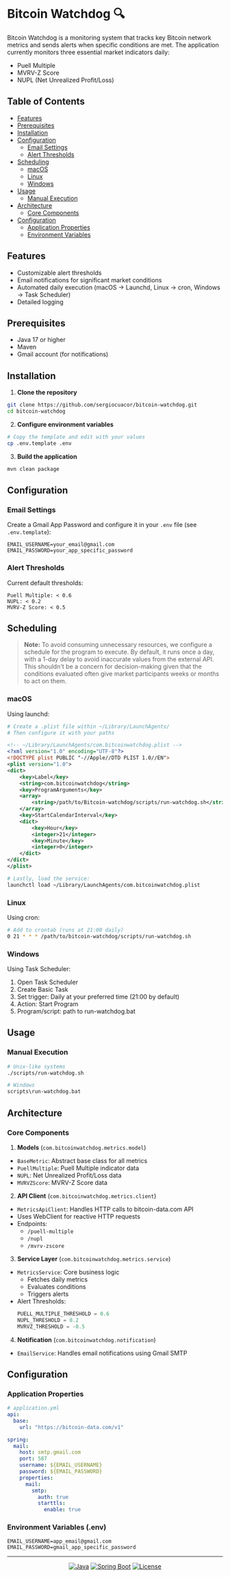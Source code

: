 # Bitcoin Watchdog 🔍

Bitcoin Watchdog is a monitoring system that tracks key Bitcoin network metrics and sends alerts when specific conditions are met. The application currently monitors three essential market indicators daily:
- Puell Multiple
- MVRV-Z Score
- NUPL (Net Unrealized Profit/Loss)

## Table of Contents
- [Features](#features)
- [Prerequisites](#prerequisites)
- [Installation](#installation)
- [Configuration](#configuration)
  - [Email Settings](#email-settings)
  - [Alert Thresholds](#alert-thresholds)
- [Scheduling](#scheduling)
  - [macOS](#macos)
  - [Linux](#linux)
  - [Windows](#windows)
- [Usage](#usage)
  - [Manual Execution](#manual-execution)
- [Architecture](#architecture)
  - [Core Components](#core-components)
- [Configuration](#configuration-1)
  - [Application Properties](#application-properties)
  - [Environment Variables](#environment-variables-env)

## Features 
- Customizable alert thresholds
- Email notifications for significant market conditions
- Automated daily execution (macOS → Launchd, Linux → cron, Windows → Task Scheduler)
- Detailed logging

## Prerequisites
- Java 17 or higher
- Maven
- Gmail account (for notifications)

## Installation 
1. **Clone the repository**
```bash
git clone https://github.com/sergiocuacor/bitcoin-watchdog.git
cd bitcoin-watchdog
```

2. **Configure environment variables**
```bash
# Copy the template and edit with your values
cp .env.template .env
```

3. **Build the application**
```bash
mvn clean package
```

## Configuration

### Email Settings
Create a Gmail App Password and configure it in your `.env` file (see `.env.template`):
```properties
EMAIL_USERNAME=your_email@gmail.com
EMAIL_PASSWORD=your_app_specific_password
```

### Alert Thresholds
Current default thresholds:
```
Puell Multiple: < 0.6
NUPL: < 0.2
MVRV-Z Score: < 0.5
```

## Scheduling

> **Note:** To avoid consuming unnecessary resources, we configure a schedule for the program to execute.
> By default, it runs once a day, with a 1-day delay to avoid inaccurate values from the external API.
> This shouldn't be a concern for decision-making given that the conditions evaluated often give market participants weeks or months to act on them.

### macOS
Using launchd:
```bash
# Create a .plist file within ~/Library/LaunchAgents/
# Then configure it with your paths
```
```xml
<!-- ~/Library/LaunchAgents/com.bitcoinwatchdog.plist -->
<?xml version="1.0" encoding="UTF-8"?>
<!DOCTYPE plist PUBLIC "-//Apple//DTD PLIST 1.0//EN">
<plist version="1.0">
<dict>
    <key>Label</key>
    <string>com.bitcoinwatchdog</string>
    <key>ProgramArguments</key>
    <array>
        <string>/path/to/Bitcoin-watchdog/scripts/run-watchdog.sh</string>
    </array>
    <key>StartCalendarInterval</key>
    <dict>
        <key>Hour</key>
        <integer>21</integer>
        <key>Minute</key>
        <integer>0</integer>
    </dict>
</dict>
</plist>
```
```bash
# Lastly, load the service:
launchctl load ~/Library/LaunchAgents/com.bitcoinwatchdog.plist
```

### Linux
Using cron:
```bash
# Add to crontab (runs at 21:00 daily)
0 21 * * * /path/to/bitcoin-watchdog/scripts/run-watchdog.sh
```

### Windows
Using Task Scheduler:
1. Open Task Scheduler
2. Create Basic Task
3. Set trigger: Daily at your preferred time (21:00 by default)
4. Action: Start Program
5. Program/script: path to run-watchdog.bat

## Usage

### Manual Execution
```bash
# Unix-like systems
./scripts/run-watchdog.sh

# Windows
scripts\run-watchdog.bat
```

## Architecture

### Core Components

1. **Models** (`com.bitcoinwatchdog.metrics.model`)
- `BaseMetric`: Abstract base class for all metrics
- `PuellMultiple`: Puell Multiple indicator data
- `NUPL`: Net Unrealized Profit/Loss data
- `MVRVZScore`: MVRV-Z Score data

2. **API Client** (`com.bitcoinwatchdog.metrics.client`)
- `MetricsApiClient`: Handles HTTP calls to bitcoin-data.com API
- Uses WebClient for reactive HTTP requests
- Endpoints:
  - `/puell-multiple`
  - `/nupl`
  - `/mvrv-zscore`

3. **Service Layer** (`com.bitcoinwatchdog.metrics.service`)
- `MetricsService`: Core business logic
  - Fetches daily metrics
  - Evaluates conditions
  - Triggers alerts
- Alert Thresholds:
  ```java
  PUELL_MULTIPLE_THRESHOLD = 0.6
  NUPL_THRESHOLD = 0.2
  MVRVZ_THRESHOLD = -0.5
  ```

4. **Notification** (`com.bitcoinwatchdog.notification`)
- `EmailService`: Handles email notifications using Gmail SMTP

## Configuration

### Application Properties
```yaml
# application.yml
api:
  base:
    url: "https://bitcoin-data.com/v1"

spring:
  mail:
    host: smtp.gmail.com
    port: 587
    username: ${EMAIL_USERNAME}
    password: ${EMAIL_PASSWORD}
    properties:
      mail:
        smtp:
          auth: true
          starttls:
            enable: true
```

### Environment Variables (.env)
```properties
EMAIL_USERNAME=app_email@gmail.com
EMAIL_PASSWORD=gmail_app_specific_password
```

---

<div align="center">

[![Java](https://img.shields.io/badge/Java-17-orange.svg)](https://www.oracle.com/java/)
[![Spring Boot](https://img.shields.io/badge/Spring%20Boot-3.4.1-green.svg)](https://spring.io/projects/spring-boot)
[![License](https://img.shields.io/badge/License-MIT-blue.svg)](LICENSE)

</div>
